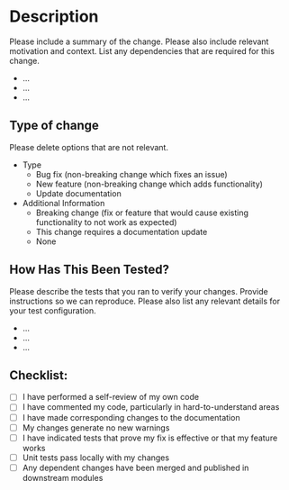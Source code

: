 # Description
Please include a summary of the change. Please also include relevant motivation and context. List any dependencies that are required for this change.

- ...
- ...
- ...

## Type of change
Please delete options that are not relevant.
- Type
    - Bug fix (non-breaking change which fixes an issue)
    - New feature (non-breaking change which adds functionality)
    - Update documentation
- Additional Information
    - Breaking change (fix or feature that would cause existing functionality to not work as expected)
    - This change requires a documentation update
    - None

## How Has This Been Tested?
Please describe the tests that you ran to verify your changes. Provide instructions so we can reproduce. Please also list any relevant details for your test configuration.

- ...
- ...
- ...

## Checklist:
- [ ] I have performed a self-review of my own code
- [ ] I have commented my code, particularly in hard-to-understand areas
- [ ] I have made corresponding changes to the documentation
- [ ] My changes generate no new warnings
- [ ] I have indicated tests that prove my fix is effective or that my feature works
- [ ] Unit tests pass locally with my changes
- [ ] Any dependent changes have been merged and published in downstream modules
